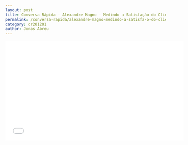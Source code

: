 ```yaml
---
layout: post
title: Conversa Rápida - Alexandre Magno - Medindo a Satisfação do Cliente
permalink: /conversa-rapida/alexandre-magno-medindo-a-satisfa-o-do-cliente
category: cr201201
author: Jonas Abreu
---
```


<iframe width="560" height="315" src="//www.youtube.com/embed/byVRSXCeIZQ" frameborder="0" allowfullscreen></iframe>
